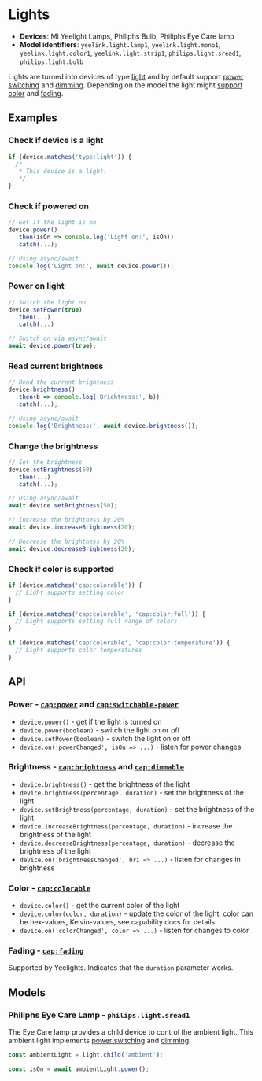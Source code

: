 # Lights

- **Devices**: Mi Yeelight Lamps, Philiphs Bulb, Philiphs Eye Care lamp
- **Model identifiers**: `yeelink.light.lamp1`, `yeelink.light.mono1`, `yeelink.light.color1`, `yeelink.light.strip1`, `philips.light.sread1`, `philips.light.bulb`

Lights are turned into devices of type [light][light] and by default support
[power switching][switchable-power] and [dimming][dimmable]. Depending on the
model the light might [support color][colorable] and [fading][fading].

## Examples

### Check if device is a light

```javascript
if (device.matches('type:light')) {
  /*
   * This device is a light.
   */
}
```

### Check if powered on

```javascript
// Get if the light is on
device.power()
  .then(isOn => console.log('Light on:', isOn))
  .catch(...);

// Using async/await
console.log('Light on:', await device.power());
```

### Power on light

```javascript
// Switch the light on
device.setPower(true)
  .then(...)
  .catch(...)

// Switch on via async/await
await device.power(true);
```

### Read current brightness

```javascript
// Read the current brightness
device.brightness()
  .then(b => console.log('Brightness:', b))
  .catch(...);

// Using async/await
console.log('Brightness:', await device.brightness());
```

### Change the brightness

```javascript
// Set the brightness
device.setBrightness(50)
  .then(...)
  .catch(...);

// Using async/await
await device.setBrightness(50);

// Increase the brightness by 20%
await device.increaseBrightness(20);

// Decrease the brightness by 20%
await device.decreaseBrightness(20);
```

### Check if color is supported

```javascript
if (device.matches('cap:colorable')) {
  // Light supports setting color
}

if (device.matches('cap:colorable', 'cap:color:full')) {
  // Light supports setting full range of colors
}

if (device.matches('cap:colorable', 'cap:color:temperature')) {
  // Light supports color temperatures
}
```

## API

### Power - [`cap:power`][power] and [`cap:switchable-power`][switchable-power]

- `device.power()` - get if the light is turned on
- `device.power(boolean)` - switch the light on or off
- `device.setPower(boolean)` - switch the light on or off
- `device.on('powerChanged', isOn => ...)` - listen for power changes

### Brightness - [`cap:brightness`][brightness] and [`cap:dimmable`][dimmable]

- `device.brightness()` - get the brightness of the light
- `device.brightness(percentage, duration)` - set the brightness of the light
- `device.setBrightness(percentage, duration)` - set the brightness of the light
- `device.increaseBrightness(percentage, duration)` - increase the brightness of the light
- `device.decreaseBrightness(percentage, duration)` - decrease the brightness of the light
- `device.on('brightnessChanged', bri => ...)` - listen for changes in brightness

### Color - [`cap:colorable`][colorable]

- `device.color()` - get the current color of the light
- `device.color(color, duration)` - update the color of the light, color can be hex-values, Kelvin-values, see capability docs for details
- `device.on('colorChanged', color => ...)` - listen for changes to color

### Fading - [`cap:fading`][fading]

Supported by Yeelights. Indicates that the `duration` parameter works.

## Models

### Philiphs Eye Care Lamp - `philips.light.sread1`

The Eye Care lamp provides a child device to control the ambient light. This
ambient light implements [power switching][switchable-power] and
[dimming][dimmable]:

```javascript
const ambientLight = light.child('ambient');

const isOn = await ambientLight.power();
```

[light]: http://abstract-things.readthedocs.io/en/latest/lights/index.html
[sensor]: http://abstract-things.readthedocs.io/en/latest/sensors/index.html
[power]: http://abstract-things.readthedocs.io/en/latest/common/power.html
[switchable-power]: http://abstract-things.readthedocs.io/en/latest/common/switchable-power.html
[brightness]: http://abstract-things.readthedocs.io/en/latest/lights/brightness.html
[dimmable]: http://abstract-things.readthedocs.io/en/latest/lights/dimmable.html
[colorable]: http://abstract-things.readthedocs.io/en/latest/lights/colorable.html
[fading]: http://abstract-things.readthedocs.io/en/latest/lights/fading.html
